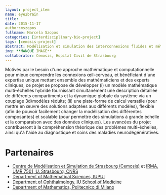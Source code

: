 ```yaml
---
layout: project_item
name: eye2brain
title:
date: 2015-11-17
author:mszopos
fullname: Marcela Szopos
categories: [interdisciplinary-bio-project]
tags: [cemosis-project]
abstract: Modélisation et simulation des interconnexions fluides et métaboliques entre le cerveau et l'oeil
img: **MANQUE IMAGE**
collaborator: Cemosis, Hopital Civil de Strasbourg
---
```


Motivés par le besoin d'une approche mathématique et computationnelle pour mieux comprendre les connexions œil-cerveau, et bénéficiant d'une expertise unique mettant ensemble des mathématiciens et des experts cliniques, ce projet se propose de développer (i) un modèle mathématique multi-échelles hybride fournissant simultanément une description détaillée de différents compartiments et la dynamique globale du système via un couplage 3d/modèles réduits; (ii) une plate-forme de calcul versatile (pour mettre en œuvre des solutions adaptées aux différents modèles), flexible (afin de pouvoir facilement changer la modélisation des différentes composantes) et scalable (pour permettre des simulations à grande échelle et la comparaison avec des données cliniques). Les
avancées du projet contribueront à la compréhension théorique des problèmes multi-échelles, ainsi qu'à l'aide au diagnostique et soins des maladies neurodégénératives.
  
# Partenaires
- [Centre de Modélisation et Simulation de Strasbourg (Cemosis)](www.cemosis.fr) et [IRMA, UMR 7501, U. Strasbourg, CNRS](www-irma.u-strasbg.fr/)
- [Department of Mathematical Sciences, IUPUI](www.iupui.edu/)
- [Department of Ophthalmology, IU School of Medicine](glick.medicine.iu.edu/people/faculty)
- [Department of Mathematics, Politecnico di Milano](www1.mate.polimi.it)
